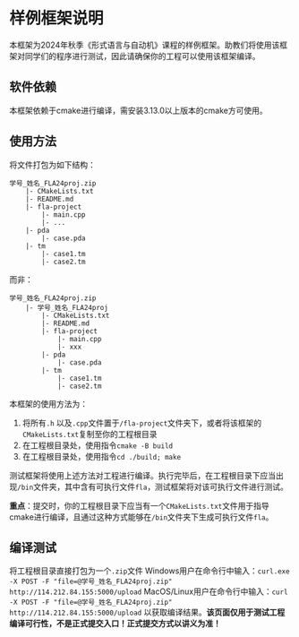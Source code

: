 # 样例框架说明

本框架为2024年秋季《形式语言与自动机》课程的样例框架。助教们将使用该框架对同学们的程序进行测试，因此请确保你的工程可以使用该框架编译。

## 软件依赖

本框架依赖于cmake进行编译，需安装3.13.0以上版本的cmake方可使用。

## 使用方法

将文件打包为如下结构：

```plain
学号_姓名_FLA24proj.zip
    |- CMakeLists.txt
    |- README.md
    |- fla-project
        |- main.cpp
        |- ...
    |- pda
        |- case.pda
    |- tm
        |- case1.tm
        |- case2.tm
```

而非：

```plain
学号_姓名_FLA24proj.zip
    |- 学号_姓名_FLA24proj
        |- CMakeLists.txt
        |- README.md
        |- fla-project
            |- main.cpp
            |- xxx
        |- pda
            |- case.pda
        |- tm
            |- case1.tm
            |- case2.tm
```

本框架的使用方法为：

1. 将所有`.h` 以及`.cpp`文件置于`/fla-project`文件夹下，或者将该框架的`CMakeLists.txt`复制至你的工程根目录
2. 在工程根目录处，使用指令`cmake -B build`
3. 在工程根目录处，使用指令`cd ./build; make`

测试框架将使用上述方法对工程进行编译。执行完毕后，在工程根目录下应当出现`/bin`文件夹，其中含有可执行文件`fla`，测试框架将对该可执行文件进行测试。

**重点**：提交时，你的工程根目录下应当有一个`CMakeLists.txt`文件用于指导cmake进行编译，且通过这种方式能够在`/bin`文件夹下生成可执行文件`fla`。

## 编译测试

将工程根目录直接打包为一个`.zip`文件
Windows用户在命令行中输入：`curl.exe -X POST -F "file=@学号_姓名_FLA24proj.zip" http://114.212.84.155:5000/upload`
MacOS/Linux用户在命令行中输入：`curl -X POST -F "file=@学号_姓名_FLA24proj.zip" http://114.212.84.155:5000/upload`
以获取编译结果。**该页面仅用于测试工程编译可行性，不是正式提交入口！正式提交方式以讲义为准！**

